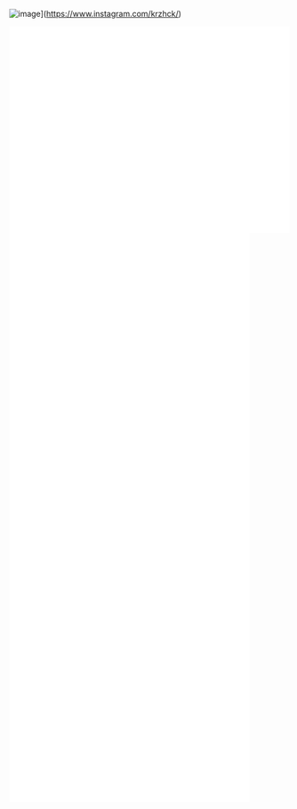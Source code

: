 ![image](https://img.shields.io/badge/Instagram-E4405F?style=for-the-badge&logo=instagram&logoColor=white)](https://www.instagram.com/krzhck/)

<img align="center" src="/github-metrics.svg" alt="Metrics">
<img align="center" src="/metrics.plugin.svg" alt="Metrics">
